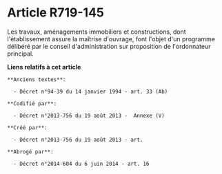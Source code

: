 # Article R719-145

Les travaux, aménagements immobiliers et constructions, dont l'établissement assure la maîtrise d'ouvrage, font l'objet d'un
programme délibéré par le conseil d'administration sur proposition de l'ordonnateur principal.

**Liens relatifs à cet article**

	**Anciens textes**:

	  - Décret n°94-39 du 14 janvier 1994 - art. 33 (Ab)

	**Codifié par**:

	  - Décret n°2013-756 du 19 août 2013 -  Annexe (V)

	**Créé par**:

	  - Décret n°2013-756 du 19 août 2013 - art.

	**Abrogé par**:

	  - Décret n°2014-604 du 6 juin 2014 - art. 16
